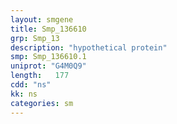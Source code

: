 ```yaml
---
layout: smgene
title: Smp_136610
grp: Smp_13
description: "hypothetical protein"
smp: Smp_136610.1
uniprot: "G4M0Q9"
length:   177
cdd: "ns"
kk: ns
categories: sm
---
```

